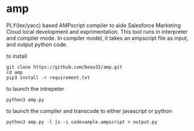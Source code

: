 # amp
PLY(lex/yacc) based AMPscript compiler to aide Salesforce Marketing Cloud local development and exprimentation. This tool runs in interpreter and compiler mode. In compiler model, it takes an ampscript file as input, and output python code.


to install
```
git clone https://github.com/beau32/amp.git
cd amp
pip3 install -r requirement.txt
```

to launch the intrepeter
```
python3 amp.py
```

to launch the compiler and transcode to either javascript or python
```
python3 amp.py -l js -i codesample.ampscript > output.py
```
